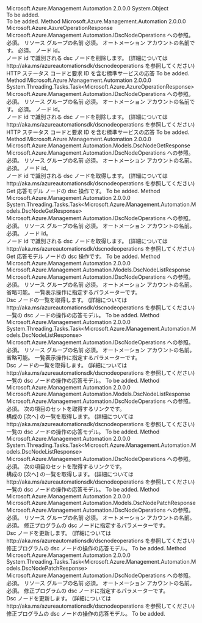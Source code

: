 <Type Name="DscNodeOperationsExtensions" FullName="Microsoft.Azure.Management.Automation.DscNodeOperationsExtensions">
  <TypeSignature Language="C#" Value="public static class DscNodeOperationsExtensions" />
  <TypeSignature Language="ILAsm" Value=".class public auto ansi abstract sealed beforefieldinit DscNodeOperationsExtensions extends System.Object" />
  <TypeSignature Language="DocId" Value="T:Microsoft.Azure.Management.Automation.DscNodeOperationsExtensions" />
  <TypeSignature Language="VB.NET" Value="Public Module DscNodeOperationsExtensions" />
  <TypeSignature Language="F#" Value="type DscNodeOperationsExtensions = class" />
  <AssemblyInfo>
    <AssemblyName>Microsoft.Azure.Management.Automation</AssemblyName>
    <AssemblyVersion>2.0.0.0</AssemblyVersion>
  </AssemblyInfo>
  <Base>
    <BaseTypeName>System.Object</BaseTypeName>
  </Base>
  <Interfaces />
  <Docs>
    <summary>To be added.</summary>
    <remarks>To be added.</remarks>
  </Docs>
  <Members>
    <Member MemberName="Delete">
      <MemberSignature Language="C#" Value="public static Microsoft.Azure.AzureOperationResponse Delete (this Microsoft.Azure.Management.Automation.IDscNodeOperations operations, string resourceGroupName, string automationAccount, Guid nodeId);" />
      <MemberSignature Language="ILAsm" Value=".method public static hidebysig class Microsoft.Azure.AzureOperationResponse Delete(class Microsoft.Azure.Management.Automation.IDscNodeOperations operations, string resourceGroupName, string automationAccount, valuetype System.Guid nodeId) cil managed" />
      <MemberSignature Language="DocId" Value="M:Microsoft.Azure.Management.Automation.DscNodeOperationsExtensions.Delete(Microsoft.Azure.Management.Automation.IDscNodeOperations,System.String,System.String,System.Guid)" />
      <MemberSignature Language="VB.NET" Value="&lt;Extension()&gt;&#xA;Public Function Delete (operations As IDscNodeOperations, resourceGroupName As String, automationAccount As String, nodeId As Guid) As AzureOperationResponse" />
      <MemberSignature Language="F#" Value="static member Delete : Microsoft.Azure.Management.Automation.IDscNodeOperations * string * string * Guid -&gt; Microsoft.Azure.AzureOperationResponse" Usage="Microsoft.Azure.Management.Automation.DscNodeOperationsExtensions.Delete (operations, resourceGroupName, automationAccount, nodeId)" />
      <MemberType>Method</MemberType>
      <AssemblyInfo>
        <AssemblyName>Microsoft.Azure.Management.Automation</AssemblyName>
        <AssemblyVersion>2.0.0.0</AssemblyVersion>
      </AssemblyInfo>
      <ReturnValue>
        <ReturnType>Microsoft.Azure.AzureOperationResponse</ReturnType>
      </ReturnValue>
      <Parameters>
        <Parameter Name="operations" Type="Microsoft.Azure.Management.Automation.IDscNodeOperations" RefType="this" />
        <Parameter Name="resourceGroupName" Type="System.String" />
        <Parameter Name="automationAccount" Type="System.String" />
        <Parameter Name="nodeId" Type="System.Guid" />
      </Parameters>
      <Docs>
        <param name="operations">
            Microsoft.Azure.Management.Automation.IDscNodeOperations への参照。
            </param>
        <param name="resourceGroupName">
            必須。 リソース グループの名前
            </param>
        <param name="automationAccount">
            必須。 オートメーション アカウントの名前です。
            </param>
        <param name="nodeId">
            必須。 ノード id。
            </param>
        <summary>
            ノード id で識別される dsc ノードを削除します。 (詳細については http://aka.ms/azureautomationsdk/dscnodeoperations を参照してください)
            </summary>
        <returns>
            HTTP ステータス コードと要求 ID を含む標準サービスの応答
            </returns>
        <remarks>To be added.</remarks>
      </Docs>
    </Member>
    <Member MemberName="DeleteAsync">
      <MemberSignature Language="C#" Value="public static System.Threading.Tasks.Task&lt;Microsoft.Azure.AzureOperationResponse&gt; DeleteAsync (this Microsoft.Azure.Management.Automation.IDscNodeOperations operations, string resourceGroupName, string automationAccount, Guid nodeId);" />
      <MemberSignature Language="ILAsm" Value=".method public static hidebysig class System.Threading.Tasks.Task`1&lt;class Microsoft.Azure.AzureOperationResponse&gt; DeleteAsync(class Microsoft.Azure.Management.Automation.IDscNodeOperations operations, string resourceGroupName, string automationAccount, valuetype System.Guid nodeId) cil managed" />
      <MemberSignature Language="DocId" Value="M:Microsoft.Azure.Management.Automation.DscNodeOperationsExtensions.DeleteAsync(Microsoft.Azure.Management.Automation.IDscNodeOperations,System.String,System.String,System.Guid)" />
      <MemberSignature Language="VB.NET" Value="&lt;Extension()&gt;&#xA;Public Function DeleteAsync (operations As IDscNodeOperations, resourceGroupName As String, automationAccount As String, nodeId As Guid) As Task(Of AzureOperationResponse)" />
      <MemberSignature Language="F#" Value="static member DeleteAsync : Microsoft.Azure.Management.Automation.IDscNodeOperations * string * string * Guid -&gt; System.Threading.Tasks.Task&lt;Microsoft.Azure.AzureOperationResponse&gt;" Usage="Microsoft.Azure.Management.Automation.DscNodeOperationsExtensions.DeleteAsync (operations, resourceGroupName, automationAccount, nodeId)" />
      <MemberType>Method</MemberType>
      <AssemblyInfo>
        <AssemblyName>Microsoft.Azure.Management.Automation</AssemblyName>
        <AssemblyVersion>2.0.0.0</AssemblyVersion>
      </AssemblyInfo>
      <ReturnValue>
        <ReturnType>System.Threading.Tasks.Task&lt;Microsoft.Azure.AzureOperationResponse&gt;</ReturnType>
      </ReturnValue>
      <Parameters>
        <Parameter Name="operations" Type="Microsoft.Azure.Management.Automation.IDscNodeOperations" RefType="this" />
        <Parameter Name="resourceGroupName" Type="System.String" />
        <Parameter Name="automationAccount" Type="System.String" />
        <Parameter Name="nodeId" Type="System.Guid" />
      </Parameters>
      <Docs>
        <param name="operations">
            Microsoft.Azure.Management.Automation.IDscNodeOperations への参照。
            </param>
        <param name="resourceGroupName">
            必須。 リソース グループの名前
            </param>
        <param name="automationAccount">
            必須。 オートメーション アカウントの名前です。
            </param>
        <param name="nodeId">
            必須。 ノード id。
            </param>
        <summary>
            ノード id で識別される dsc ノードを削除します。 (詳細については http://aka.ms/azureautomationsdk/dscnodeoperations を参照してください)
            </summary>
        <returns>
            HTTP ステータス コードと要求 ID を含む標準サービスの応答
            </returns>
        <remarks>To be added.</remarks>
      </Docs>
    </Member>
    <Member MemberName="Get">
      <MemberSignature Language="C#" Value="public static Microsoft.Azure.Management.Automation.Models.DscNodeGetResponse Get (this Microsoft.Azure.Management.Automation.IDscNodeOperations operations, string resourceGroupName, string automationAccount, Guid nodeId);" />
      <MemberSignature Language="ILAsm" Value=".method public static hidebysig class Microsoft.Azure.Management.Automation.Models.DscNodeGetResponse Get(class Microsoft.Azure.Management.Automation.IDscNodeOperations operations, string resourceGroupName, string automationAccount, valuetype System.Guid nodeId) cil managed" />
      <MemberSignature Language="DocId" Value="M:Microsoft.Azure.Management.Automation.DscNodeOperationsExtensions.Get(Microsoft.Azure.Management.Automation.IDscNodeOperations,System.String,System.String,System.Guid)" />
      <MemberSignature Language="VB.NET" Value="&lt;Extension()&gt;&#xA;Public Function Get (operations As IDscNodeOperations, resourceGroupName As String, automationAccount As String, nodeId As Guid) As DscNodeGetResponse" />
      <MemberSignature Language="F#" Value="static member Get : Microsoft.Azure.Management.Automation.IDscNodeOperations * string * string * Guid -&gt; Microsoft.Azure.Management.Automation.Models.DscNodeGetResponse" Usage="Microsoft.Azure.Management.Automation.DscNodeOperationsExtensions.Get (operations, resourceGroupName, automationAccount, nodeId)" />
      <MemberType>Method</MemberType>
      <AssemblyInfo>
        <AssemblyName>Microsoft.Azure.Management.Automation</AssemblyName>
        <AssemblyVersion>2.0.0.0</AssemblyVersion>
      </AssemblyInfo>
      <ReturnValue>
        <ReturnType>Microsoft.Azure.Management.Automation.Models.DscNodeGetResponse</ReturnType>
      </ReturnValue>
      <Parameters>
        <Parameter Name="operations" Type="Microsoft.Azure.Management.Automation.IDscNodeOperations" RefType="this" />
        <Parameter Name="resourceGroupName" Type="System.String" />
        <Parameter Name="automationAccount" Type="System.String" />
        <Parameter Name="nodeId" Type="System.Guid" />
      </Parameters>
      <Docs>
        <param name="operations">
            Microsoft.Azure.Management.Automation.IDscNodeOperations への参照。
            </param>
        <param name="resourceGroupName">
            必須。 リソース グループの名前
            </param>
        <param name="automationAccount">
            必須。 オートメーション アカウントの名前。
            </param>
        <param name="nodeId">
            必須。 ノード id。
            </param>
        <summary>
            ノード id で識別される dsc ノードを取得します。 (詳細については http://aka.ms/azureautomationsdk/dscnodeoperations を参照してください)
            </summary>
        <returns>
            Get 応答モデル ノードの dsc 操作です。
            </returns>
        <remarks>To be added.</remarks>
      </Docs>
    </Member>
    <Member MemberName="GetAsync">
      <MemberSignature Language="C#" Value="public static System.Threading.Tasks.Task&lt;Microsoft.Azure.Management.Automation.Models.DscNodeGetResponse&gt; GetAsync (this Microsoft.Azure.Management.Automation.IDscNodeOperations operations, string resourceGroupName, string automationAccount, Guid nodeId);" />
      <MemberSignature Language="ILAsm" Value=".method public static hidebysig class System.Threading.Tasks.Task`1&lt;class Microsoft.Azure.Management.Automation.Models.DscNodeGetResponse&gt; GetAsync(class Microsoft.Azure.Management.Automation.IDscNodeOperations operations, string resourceGroupName, string automationAccount, valuetype System.Guid nodeId) cil managed" />
      <MemberSignature Language="DocId" Value="M:Microsoft.Azure.Management.Automation.DscNodeOperationsExtensions.GetAsync(Microsoft.Azure.Management.Automation.IDscNodeOperations,System.String,System.String,System.Guid)" />
      <MemberSignature Language="VB.NET" Value="&lt;Extension()&gt;&#xA;Public Function GetAsync (operations As IDscNodeOperations, resourceGroupName As String, automationAccount As String, nodeId As Guid) As Task(Of DscNodeGetResponse)" />
      <MemberSignature Language="F#" Value="static member GetAsync : Microsoft.Azure.Management.Automation.IDscNodeOperations * string * string * Guid -&gt; System.Threading.Tasks.Task&lt;Microsoft.Azure.Management.Automation.Models.DscNodeGetResponse&gt;" Usage="Microsoft.Azure.Management.Automation.DscNodeOperationsExtensions.GetAsync (operations, resourceGroupName, automationAccount, nodeId)" />
      <MemberType>Method</MemberType>
      <AssemblyInfo>
        <AssemblyName>Microsoft.Azure.Management.Automation</AssemblyName>
        <AssemblyVersion>2.0.0.0</AssemblyVersion>
      </AssemblyInfo>
      <ReturnValue>
        <ReturnType>System.Threading.Tasks.Task&lt;Microsoft.Azure.Management.Automation.Models.DscNodeGetResponse&gt;</ReturnType>
      </ReturnValue>
      <Parameters>
        <Parameter Name="operations" Type="Microsoft.Azure.Management.Automation.IDscNodeOperations" RefType="this" />
        <Parameter Name="resourceGroupName" Type="System.String" />
        <Parameter Name="automationAccount" Type="System.String" />
        <Parameter Name="nodeId" Type="System.Guid" />
      </Parameters>
      <Docs>
        <param name="operations">
            Microsoft.Azure.Management.Automation.IDscNodeOperations への参照。
            </param>
        <param name="resourceGroupName">
            必須。 リソース グループの名前
            </param>
        <param name="automationAccount">
            必須。 オートメーション アカウントの名前。
            </param>
        <param name="nodeId">
            必須。 ノード id。
            </param>
        <summary>
            ノード id で識別される dsc ノードを取得します。 (詳細については http://aka.ms/azureautomationsdk/dscnodeoperations を参照してください)
            </summary>
        <returns>
            Get 応答モデル ノードの dsc 操作です。
            </returns>
        <remarks>To be added.</remarks>
      </Docs>
    </Member>
    <Member MemberName="List">
      <MemberSignature Language="C#" Value="public static Microsoft.Azure.Management.Automation.Models.DscNodeListResponse List (this Microsoft.Azure.Management.Automation.IDscNodeOperations operations, string resourceGroupName, string automationAccount, Microsoft.Azure.Management.Automation.Models.DscNodeListParameters parameters);" />
      <MemberSignature Language="ILAsm" Value=".method public static hidebysig class Microsoft.Azure.Management.Automation.Models.DscNodeListResponse List(class Microsoft.Azure.Management.Automation.IDscNodeOperations operations, string resourceGroupName, string automationAccount, class Microsoft.Azure.Management.Automation.Models.DscNodeListParameters parameters) cil managed" />
      <MemberSignature Language="DocId" Value="M:Microsoft.Azure.Management.Automation.DscNodeOperationsExtensions.List(Microsoft.Azure.Management.Automation.IDscNodeOperations,System.String,System.String,Microsoft.Azure.Management.Automation.Models.DscNodeListParameters)" />
      <MemberSignature Language="VB.NET" Value="&lt;Extension()&gt;&#xA;Public Function List (operations As IDscNodeOperations, resourceGroupName As String, automationAccount As String, parameters As DscNodeListParameters) As DscNodeListResponse" />
      <MemberSignature Language="F#" Value="static member List : Microsoft.Azure.Management.Automation.IDscNodeOperations * string * string * Microsoft.Azure.Management.Automation.Models.DscNodeListParameters -&gt; Microsoft.Azure.Management.Automation.Models.DscNodeListResponse" Usage="Microsoft.Azure.Management.Automation.DscNodeOperationsExtensions.List (operations, resourceGroupName, automationAccount, parameters)" />
      <MemberType>Method</MemberType>
      <AssemblyInfo>
        <AssemblyName>Microsoft.Azure.Management.Automation</AssemblyName>
        <AssemblyVersion>2.0.0.0</AssemblyVersion>
      </AssemblyInfo>
      <ReturnValue>
        <ReturnType>Microsoft.Azure.Management.Automation.Models.DscNodeListResponse</ReturnType>
      </ReturnValue>
      <Parameters>
        <Parameter Name="operations" Type="Microsoft.Azure.Management.Automation.IDscNodeOperations" RefType="this" />
        <Parameter Name="resourceGroupName" Type="System.String" />
        <Parameter Name="automationAccount" Type="System.String" />
        <Parameter Name="parameters" Type="Microsoft.Azure.Management.Automation.Models.DscNodeListParameters" />
      </Parameters>
      <Docs>
        <param name="operations">
            Microsoft.Azure.Management.Automation.IDscNodeOperations への参照。
            </param>
        <param name="resourceGroupName">
            必須。 リソース グループの名前
            </param>
        <param name="automationAccount">
            必須。 オートメーション アカウントの名前。
            </param>
        <param name="parameters">
            省略可能。 一覧表示操作に指定するパラメーターです。
            </param>
        <summary>
            Dsc ノードの一覧を取得します。  (詳細については http://aka.ms/azureautomationsdk/dscnodeoperations を参照してください)
            </summary>
        <returns>
            一覧の dsc ノードの操作の応答モデル。
            </returns>
        <remarks>To be added.</remarks>
      </Docs>
    </Member>
    <Member MemberName="ListAsync">
      <MemberSignature Language="C#" Value="public static System.Threading.Tasks.Task&lt;Microsoft.Azure.Management.Automation.Models.DscNodeListResponse&gt; ListAsync (this Microsoft.Azure.Management.Automation.IDscNodeOperations operations, string resourceGroupName, string automationAccount, Microsoft.Azure.Management.Automation.Models.DscNodeListParameters parameters);" />
      <MemberSignature Language="ILAsm" Value=".method public static hidebysig class System.Threading.Tasks.Task`1&lt;class Microsoft.Azure.Management.Automation.Models.DscNodeListResponse&gt; ListAsync(class Microsoft.Azure.Management.Automation.IDscNodeOperations operations, string resourceGroupName, string automationAccount, class Microsoft.Azure.Management.Automation.Models.DscNodeListParameters parameters) cil managed" />
      <MemberSignature Language="DocId" Value="M:Microsoft.Azure.Management.Automation.DscNodeOperationsExtensions.ListAsync(Microsoft.Azure.Management.Automation.IDscNodeOperations,System.String,System.String,Microsoft.Azure.Management.Automation.Models.DscNodeListParameters)" />
      <MemberSignature Language="VB.NET" Value="&lt;Extension()&gt;&#xA;Public Function ListAsync (operations As IDscNodeOperations, resourceGroupName As String, automationAccount As String, parameters As DscNodeListParameters) As Task(Of DscNodeListResponse)" />
      <MemberSignature Language="F#" Value="static member ListAsync : Microsoft.Azure.Management.Automation.IDscNodeOperations * string * string * Microsoft.Azure.Management.Automation.Models.DscNodeListParameters -&gt; System.Threading.Tasks.Task&lt;Microsoft.Azure.Management.Automation.Models.DscNodeListResponse&gt;" Usage="Microsoft.Azure.Management.Automation.DscNodeOperationsExtensions.ListAsync (operations, resourceGroupName, automationAccount, parameters)" />
      <MemberType>Method</MemberType>
      <AssemblyInfo>
        <AssemblyName>Microsoft.Azure.Management.Automation</AssemblyName>
        <AssemblyVersion>2.0.0.0</AssemblyVersion>
      </AssemblyInfo>
      <ReturnValue>
        <ReturnType>System.Threading.Tasks.Task&lt;Microsoft.Azure.Management.Automation.Models.DscNodeListResponse&gt;</ReturnType>
      </ReturnValue>
      <Parameters>
        <Parameter Name="operations" Type="Microsoft.Azure.Management.Automation.IDscNodeOperations" RefType="this" />
        <Parameter Name="resourceGroupName" Type="System.String" />
        <Parameter Name="automationAccount" Type="System.String" />
        <Parameter Name="parameters" Type="Microsoft.Azure.Management.Automation.Models.DscNodeListParameters" />
      </Parameters>
      <Docs>
        <param name="operations">
            Microsoft.Azure.Management.Automation.IDscNodeOperations への参照。
            </param>
        <param name="resourceGroupName">
            必須。 リソース グループの名前
            </param>
        <param name="automationAccount">
            必須。 オートメーション アカウントの名前。
            </param>
        <param name="parameters">
            省略可能。 一覧表示操作に指定するパラメーターです。
            </param>
        <summary>
            Dsc ノードの一覧を取得します。  (詳細については http://aka.ms/azureautomationsdk/dscnodeoperations を参照してください)
            </summary>
        <returns>
            一覧の dsc ノードの操作の応答モデル。
            </returns>
        <remarks>To be added.</remarks>
      </Docs>
    </Member>
    <Member MemberName="ListNext">
      <MemberSignature Language="C#" Value="public static Microsoft.Azure.Management.Automation.Models.DscNodeListResponse ListNext (this Microsoft.Azure.Management.Automation.IDscNodeOperations operations, string nextLink);" />
      <MemberSignature Language="ILAsm" Value=".method public static hidebysig class Microsoft.Azure.Management.Automation.Models.DscNodeListResponse ListNext(class Microsoft.Azure.Management.Automation.IDscNodeOperations operations, string nextLink) cil managed" />
      <MemberSignature Language="DocId" Value="M:Microsoft.Azure.Management.Automation.DscNodeOperationsExtensions.ListNext(Microsoft.Azure.Management.Automation.IDscNodeOperations,System.String)" />
      <MemberSignature Language="VB.NET" Value="&lt;Extension()&gt;&#xA;Public Function ListNext (operations As IDscNodeOperations, nextLink As String) As DscNodeListResponse" />
      <MemberSignature Language="F#" Value="static member ListNext : Microsoft.Azure.Management.Automation.IDscNodeOperations * string -&gt; Microsoft.Azure.Management.Automation.Models.DscNodeListResponse" Usage="Microsoft.Azure.Management.Automation.DscNodeOperationsExtensions.ListNext (operations, nextLink)" />
      <MemberType>Method</MemberType>
      <AssemblyInfo>
        <AssemblyName>Microsoft.Azure.Management.Automation</AssemblyName>
        <AssemblyVersion>2.0.0.0</AssemblyVersion>
      </AssemblyInfo>
      <ReturnValue>
        <ReturnType>Microsoft.Azure.Management.Automation.Models.DscNodeListResponse</ReturnType>
      </ReturnValue>
      <Parameters>
        <Parameter Name="operations" Type="Microsoft.Azure.Management.Automation.IDscNodeOperations" RefType="this" />
        <Parameter Name="nextLink" Type="System.String" />
      </Parameters>
      <Docs>
        <param name="operations">
            Microsoft.Azure.Management.Automation.IDscNodeOperations への参照。
            </param>
        <param name="nextLink">
            必須。 次の項目のセットを取得するリンクです。
            </param>
        <summary>
            構成の [次へ] の一覧を取得します。  (詳細については http://aka.ms/azureautomationsdk/dscnodeoperations を参照してください)
            </summary>
        <returns>
            一覧の dsc ノードの操作の応答モデル。
            </returns>
        <remarks>To be added.</remarks>
      </Docs>
    </Member>
    <Member MemberName="ListNextAsync">
      <MemberSignature Language="C#" Value="public static System.Threading.Tasks.Task&lt;Microsoft.Azure.Management.Automation.Models.DscNodeListResponse&gt; ListNextAsync (this Microsoft.Azure.Management.Automation.IDscNodeOperations operations, string nextLink);" />
      <MemberSignature Language="ILAsm" Value=".method public static hidebysig class System.Threading.Tasks.Task`1&lt;class Microsoft.Azure.Management.Automation.Models.DscNodeListResponse&gt; ListNextAsync(class Microsoft.Azure.Management.Automation.IDscNodeOperations operations, string nextLink) cil managed" />
      <MemberSignature Language="DocId" Value="M:Microsoft.Azure.Management.Automation.DscNodeOperationsExtensions.ListNextAsync(Microsoft.Azure.Management.Automation.IDscNodeOperations,System.String)" />
      <MemberSignature Language="VB.NET" Value="&lt;Extension()&gt;&#xA;Public Function ListNextAsync (operations As IDscNodeOperations, nextLink As String) As Task(Of DscNodeListResponse)" />
      <MemberSignature Language="F#" Value="static member ListNextAsync : Microsoft.Azure.Management.Automation.IDscNodeOperations * string -&gt; System.Threading.Tasks.Task&lt;Microsoft.Azure.Management.Automation.Models.DscNodeListResponse&gt;" Usage="Microsoft.Azure.Management.Automation.DscNodeOperationsExtensions.ListNextAsync (operations, nextLink)" />
      <MemberType>Method</MemberType>
      <AssemblyInfo>
        <AssemblyName>Microsoft.Azure.Management.Automation</AssemblyName>
        <AssemblyVersion>2.0.0.0</AssemblyVersion>
      </AssemblyInfo>
      <ReturnValue>
        <ReturnType>System.Threading.Tasks.Task&lt;Microsoft.Azure.Management.Automation.Models.DscNodeListResponse&gt;</ReturnType>
      </ReturnValue>
      <Parameters>
        <Parameter Name="operations" Type="Microsoft.Azure.Management.Automation.IDscNodeOperations" RefType="this" />
        <Parameter Name="nextLink" Type="System.String" />
      </Parameters>
      <Docs>
        <param name="operations">
            Microsoft.Azure.Management.Automation.IDscNodeOperations への参照。
            </param>
        <param name="nextLink">
            必須。 次の項目のセットを取得するリンクです。
            </param>
        <summary>
            構成の [次へ] の一覧を取得します。  (詳細については http://aka.ms/azureautomationsdk/dscnodeoperations を参照してください)
            </summary>
        <returns>
            一覧の dsc ノードの操作の応答モデル。
            </returns>
        <remarks>To be added.</remarks>
      </Docs>
    </Member>
    <Member MemberName="Patch">
      <MemberSignature Language="C#" Value="public static Microsoft.Azure.Management.Automation.Models.DscNodePatchResponse Patch (this Microsoft.Azure.Management.Automation.IDscNodeOperations operations, string resourceGroupName, string automationAccount, Microsoft.Azure.Management.Automation.Models.DscNodePatchParameters parameters);" />
      <MemberSignature Language="ILAsm" Value=".method public static hidebysig class Microsoft.Azure.Management.Automation.Models.DscNodePatchResponse Patch(class Microsoft.Azure.Management.Automation.IDscNodeOperations operations, string resourceGroupName, string automationAccount, class Microsoft.Azure.Management.Automation.Models.DscNodePatchParameters parameters) cil managed" />
      <MemberSignature Language="DocId" Value="M:Microsoft.Azure.Management.Automation.DscNodeOperationsExtensions.Patch(Microsoft.Azure.Management.Automation.IDscNodeOperations,System.String,System.String,Microsoft.Azure.Management.Automation.Models.DscNodePatchParameters)" />
      <MemberSignature Language="VB.NET" Value="&lt;Extension()&gt;&#xA;Public Function Patch (operations As IDscNodeOperations, resourceGroupName As String, automationAccount As String, parameters As DscNodePatchParameters) As DscNodePatchResponse" />
      <MemberSignature Language="F#" Value="static member Patch : Microsoft.Azure.Management.Automation.IDscNodeOperations * string * string * Microsoft.Azure.Management.Automation.Models.DscNodePatchParameters -&gt; Microsoft.Azure.Management.Automation.Models.DscNodePatchResponse" Usage="Microsoft.Azure.Management.Automation.DscNodeOperationsExtensions.Patch (operations, resourceGroupName, automationAccount, parameters)" />
      <MemberType>Method</MemberType>
      <AssemblyInfo>
        <AssemblyName>Microsoft.Azure.Management.Automation</AssemblyName>
        <AssemblyVersion>2.0.0.0</AssemblyVersion>
      </AssemblyInfo>
      <ReturnValue>
        <ReturnType>Microsoft.Azure.Management.Automation.Models.DscNodePatchResponse</ReturnType>
      </ReturnValue>
      <Parameters>
        <Parameter Name="operations" Type="Microsoft.Azure.Management.Automation.IDscNodeOperations" RefType="this" />
        <Parameter Name="resourceGroupName" Type="System.String" />
        <Parameter Name="automationAccount" Type="System.String" />
        <Parameter Name="parameters" Type="Microsoft.Azure.Management.Automation.Models.DscNodePatchParameters" />
      </Parameters>
      <Docs>
        <param name="operations">
            Microsoft.Azure.Management.Automation.IDscNodeOperations への参照。
            </param>
        <param name="resourceGroupName">
            必須。 リソース グループの名前
            </param>
        <param name="automationAccount">
            必須。 オートメーション アカウントの名前。
            </param>
        <param name="parameters">
            必須。 修正プログラムの dsc ノードに指定するパラメーターです。
            </param>
        <summary>
            Dsc ノードを更新します。  (詳細については http://aka.ms/azureautomationsdk/dscnodeoperations を参照してください)
            </summary>
        <returns>
            修正プログラムの dsc ノードの操作の応答モデル。
            </returns>
        <remarks>To be added.</remarks>
      </Docs>
    </Member>
    <Member MemberName="PatchAsync">
      <MemberSignature Language="C#" Value="public static System.Threading.Tasks.Task&lt;Microsoft.Azure.Management.Automation.Models.DscNodePatchResponse&gt; PatchAsync (this Microsoft.Azure.Management.Automation.IDscNodeOperations operations, string resourceGroupName, string automationAccount, Microsoft.Azure.Management.Automation.Models.DscNodePatchParameters parameters);" />
      <MemberSignature Language="ILAsm" Value=".method public static hidebysig class System.Threading.Tasks.Task`1&lt;class Microsoft.Azure.Management.Automation.Models.DscNodePatchResponse&gt; PatchAsync(class Microsoft.Azure.Management.Automation.IDscNodeOperations operations, string resourceGroupName, string automationAccount, class Microsoft.Azure.Management.Automation.Models.DscNodePatchParameters parameters) cil managed" />
      <MemberSignature Language="DocId" Value="M:Microsoft.Azure.Management.Automation.DscNodeOperationsExtensions.PatchAsync(Microsoft.Azure.Management.Automation.IDscNodeOperations,System.String,System.String,Microsoft.Azure.Management.Automation.Models.DscNodePatchParameters)" />
      <MemberSignature Language="VB.NET" Value="&lt;Extension()&gt;&#xA;Public Function PatchAsync (operations As IDscNodeOperations, resourceGroupName As String, automationAccount As String, parameters As DscNodePatchParameters) As Task(Of DscNodePatchResponse)" />
      <MemberSignature Language="F#" Value="static member PatchAsync : Microsoft.Azure.Management.Automation.IDscNodeOperations * string * string * Microsoft.Azure.Management.Automation.Models.DscNodePatchParameters -&gt; System.Threading.Tasks.Task&lt;Microsoft.Azure.Management.Automation.Models.DscNodePatchResponse&gt;" Usage="Microsoft.Azure.Management.Automation.DscNodeOperationsExtensions.PatchAsync (operations, resourceGroupName, automationAccount, parameters)" />
      <MemberType>Method</MemberType>
      <AssemblyInfo>
        <AssemblyName>Microsoft.Azure.Management.Automation</AssemblyName>
        <AssemblyVersion>2.0.0.0</AssemblyVersion>
      </AssemblyInfo>
      <ReturnValue>
        <ReturnType>System.Threading.Tasks.Task&lt;Microsoft.Azure.Management.Automation.Models.DscNodePatchResponse&gt;</ReturnType>
      </ReturnValue>
      <Parameters>
        <Parameter Name="operations" Type="Microsoft.Azure.Management.Automation.IDscNodeOperations" RefType="this" />
        <Parameter Name="resourceGroupName" Type="System.String" />
        <Parameter Name="automationAccount" Type="System.String" />
        <Parameter Name="parameters" Type="Microsoft.Azure.Management.Automation.Models.DscNodePatchParameters" />
      </Parameters>
      <Docs>
        <param name="operations">
            Microsoft.Azure.Management.Automation.IDscNodeOperations への参照。
            </param>
        <param name="resourceGroupName">
            必須。 リソース グループの名前
            </param>
        <param name="automationAccount">
            必須。 オートメーション アカウントの名前。
            </param>
        <param name="parameters">
            必須。 修正プログラムの dsc ノードに指定するパラメーターです。
            </param>
        <summary>
            Dsc ノードを更新します。  (詳細については http://aka.ms/azureautomationsdk/dscnodeoperations を参照してください)
            </summary>
        <returns>
            修正プログラムの dsc ノードの操作の応答モデル。
            </returns>
        <remarks>To be added.</remarks>
      </Docs>
    </Member>
  </Members>
</Type>
